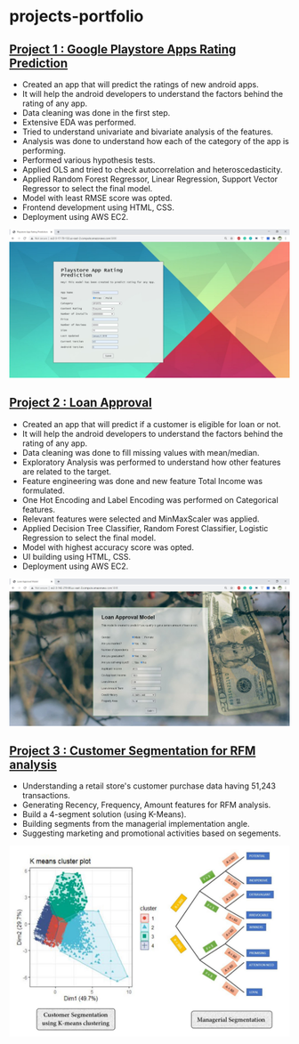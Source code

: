 # projects-portfolio

[Project 1 : Google Playstore Apps Rating Prediction](https://github.com/hrisav/playstore-app-rating-prediction)
--

* Created an app that will predict the ratings of new android apps.
* It will help the android developers to understand the factors behind the rating of any app.
* Data cleaning was done in the first step.
* Extensive EDA was performed.
* Tried to understand univariate and bivariate analysis of the features.
* Analysis was done to understand how each of the category of the app is performing.
* Performed various hypothesis tests.
* Applied OLS and tried to check autocorrelation and heteroscedasticity.
* Applied Random Forest Regressor, Linear Regression, Support Vector Regressor to select the final model.
* Model with least RMSE score was opted.
* Frontend development using HTML, CSS.
* Deployment using AWS EC2.

<img src="images/playstore.jpg" width="700">

[Project 2 : Loan Approval](https://github.com/hrisav/loan-acceptance)
--

* Created an app that will predict if a customer is eligible for loan or not.
* It will help the android developers to understand the factors behind the rating of any app.
* Data cleaning was done to fill missing values with mean/median.
* Exploratory Analysis was performed to understand how other features are related to the target.
* Feature engineering was done and new feature Total Income was formulated.
* One Hot Encoding and Label Encoding was performed on Categorical features.
* Relevant features were selected and MinMaxScaler was applied.
* Applied Decision Tree Classifier, Random Forest Classifier, Logistic Regression to select the final model.
* Model with highest accuracy score was opted.
* UI building using HTML, CSS.
* Deployment using AWS EC2.

<img src="images/loan.JPG" width="700">

[Project 3 : Customer Segmentation for RFM analysis](https://github.com/hrisav/Customer-Segmentation)
--

* Understanding a retail store's customer purchase data having 51,243 transactions.
* Generating Recency, Frequency, Amount features for RFM analysis.
* Build a 4-segment solution (using K-Means).
* Building segments from the managerial implementation angle.
* Suggesting marketing and promotional activities based on segements.

<img src="images/customer.jpg" width="600">

